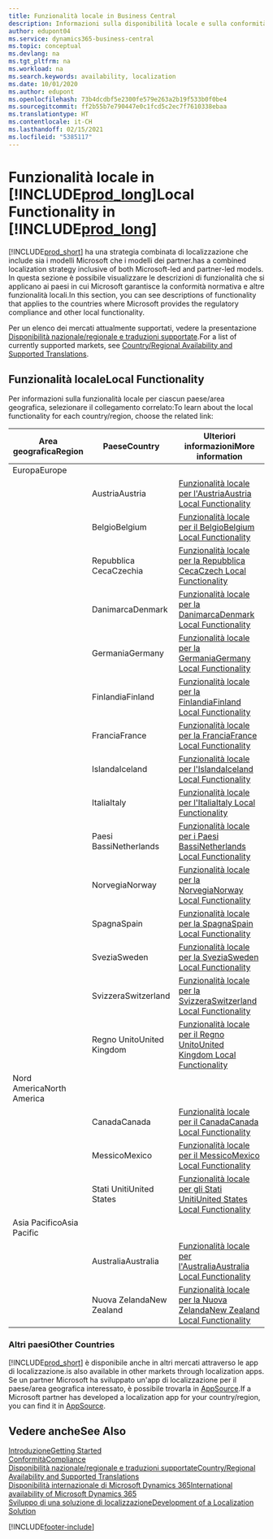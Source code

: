 ```yaml
---
title: Funzionalità locale in Business Central
description: Informazioni sulla disponibilità locale e sulla conformità normativa di Business Central per i paesi in cui Microsoft fornisce la funzionalità locale.
author: edupont04
ms.service: dynamics365-business-central
ms.topic: conceptual
ms.devlang: na
ms.tgt_pltfrm: na
ms.workload: na
ms.search.keywords: availability, localization
ms.date: 10/01/2020
ms.author: edupont
ms.openlocfilehash: 73b4dcdbf5e2300fe579e263a2b19f533b0f0be4
ms.sourcegitcommit: ff2b55b7e790447e0c1fcd5c2ec7f7610338ebaa
ms.translationtype: HT
ms.contentlocale: it-CH
ms.lasthandoff: 02/15/2021
ms.locfileid: "5385117"
---
```

# <a name="local-functionality-in-prod_long"></a><span data-ttu-id="10c0c-103">Funzionalità locale in [!INCLUDE[prod_long](includes/prod_long.md)]</span><span class="sxs-lookup"><span data-stu-id="10c0c-103">Local Functionality in [!INCLUDE[prod_long](includes/prod_long.md)]</span></span>

[!INCLUDE[prod_short](includes/prod_short.md)] <span data-ttu-id="10c0c-104">ha una strategia combinata di localizzazione che include sia i modelli Microsoft che i modelli dei partner.</span><span class="sxs-lookup"><span data-stu-id="10c0c-104">has a combined localization strategy inclusive of both Microsoft-led and partner-led models.</span></span> <span data-ttu-id="10c0c-105">In questa sezione è possibile visualizzare le descrizioni di funzionalità che si applicano ai paesi in cui Microsoft garantisce la conformità normativa e altre funzionalità locali.</span><span class="sxs-lookup"><span data-stu-id="10c0c-105">In this section, you can see descriptions of functionality that applies to the countries where Microsoft provides the regulatory compliance and other local functionality.</span></span>  

<span data-ttu-id="10c0c-106">Per un elenco dei mercati attualmente supportati, vedere la presentazione [Disponibilità nazionale/regionale e traduzioni supportate](/dynamics365/business-central/dev-itpro/compliance/apptest-countries-and-translations?toc=/dynamics365/business-central/toc.json).</span><span class="sxs-lookup"><span data-stu-id="10c0c-106">For a list of currently supported markets, see [Country/Regional Availability and Supported Translations](/dynamics365/business-central/dev-itpro/compliance/apptest-countries-and-translations?toc=/dynamics365/business-central/toc.json).</span></span>  

## <a name="local-functionality"></a><span data-ttu-id="10c0c-107">Funzionalità locale</span><span class="sxs-lookup"><span data-stu-id="10c0c-107">Local Functionality</span></span>

<span data-ttu-id="10c0c-108">Per informazioni sulla funzionalità locale per ciascun paese/area geografica, selezionare il collegamento correlato:</span><span class="sxs-lookup"><span data-stu-id="10c0c-108">To learn about the local functionality for each country/region, choose the related link:</span></span>

| <span data-ttu-id="10c0c-109">Area geografica</span><span class="sxs-lookup"><span data-stu-id="10c0c-109">Region</span></span> | <span data-ttu-id="10c0c-110">Paese</span><span class="sxs-lookup"><span data-stu-id="10c0c-110">Country</span></span> | <span data-ttu-id="10c0c-111">Ulteriori informazioni</span><span class="sxs-lookup"><span data-stu-id="10c0c-111">More information</span></span> |
| --- | --- |--- |
| <span data-ttu-id="10c0c-112">Europa</span><span class="sxs-lookup"><span data-stu-id="10c0c-112">Europe</span></span> |  | |
|        | <span data-ttu-id="10c0c-113">Austria</span><span class="sxs-lookup"><span data-stu-id="10c0c-113">Austria</span></span> | [<span data-ttu-id="10c0c-114">Funzionalità locale per l'Austria</span><span class="sxs-lookup"><span data-stu-id="10c0c-114">Austria Local Functionality</span></span>](localfunctionality/austria/austria-local-functionality.md) |
|        | <span data-ttu-id="10c0c-115">Belgio</span><span class="sxs-lookup"><span data-stu-id="10c0c-115">Belgium</span></span> | [<span data-ttu-id="10c0c-116">Funzionalità locale per il Belgio</span><span class="sxs-lookup"><span data-stu-id="10c0c-116">Belgium Local Functionality</span></span>](localfunctionality/belgium/belgium-local-functionality.md) |
|        | <span data-ttu-id="10c0c-117">Repubblica Ceca</span><span class="sxs-lookup"><span data-stu-id="10c0c-117">Czechia</span></span> | [<span data-ttu-id="10c0c-118">Funzionalità locale per la Repubblica Ceca</span><span class="sxs-lookup"><span data-stu-id="10c0c-118">Czech Local Functionality</span></span>](localfunctionality/czech/czech-local-functionality.md) |
|        | <span data-ttu-id="10c0c-119">Danimarca</span><span class="sxs-lookup"><span data-stu-id="10c0c-119">Denmark</span></span> | [<span data-ttu-id="10c0c-120">Funzionalità locale per la Danimarca</span><span class="sxs-lookup"><span data-stu-id="10c0c-120">Denmark Local Functionality</span></span>](localfunctionality/denmark/denmark-local-functionality.md) |
|        | <span data-ttu-id="10c0c-121">Germania</span><span class="sxs-lookup"><span data-stu-id="10c0c-121">Germany</span></span> | [<span data-ttu-id="10c0c-122">Funzionalità locale per la Germania</span><span class="sxs-lookup"><span data-stu-id="10c0c-122">Germany Local Functionality</span></span>](localfunctionality/germany/germany-local-functionality.md) |
|        | <span data-ttu-id="10c0c-123">Finlandia</span><span class="sxs-lookup"><span data-stu-id="10c0c-123">Finland</span></span> | [<span data-ttu-id="10c0c-124">Funzionalità locale per la Finlandia</span><span class="sxs-lookup"><span data-stu-id="10c0c-124">Finland Local Functionality</span></span>](localfunctionality/finland/finland-local-functionality.md) |
|        | <span data-ttu-id="10c0c-125">Francia</span><span class="sxs-lookup"><span data-stu-id="10c0c-125">France</span></span> | [<span data-ttu-id="10c0c-126">Funzionalità locale per la Francia</span><span class="sxs-lookup"><span data-stu-id="10c0c-126">France Local Functionality</span></span>](localfunctionality/france/france-local-functionality.md) |
|        | <span data-ttu-id="10c0c-127">Islanda</span><span class="sxs-lookup"><span data-stu-id="10c0c-127">Iceland</span></span> | [<span data-ttu-id="10c0c-128">Funzionalità locale per l'Islanda</span><span class="sxs-lookup"><span data-stu-id="10c0c-128">Iceland Local Functionality</span></span>](localfunctionality/iceland/iceland-local-functionality.md) |
|        | <span data-ttu-id="10c0c-129">Italia</span><span class="sxs-lookup"><span data-stu-id="10c0c-129">Italy</span></span> | [<span data-ttu-id="10c0c-130">Funzionalità locale per l'Italia</span><span class="sxs-lookup"><span data-stu-id="10c0c-130">Italy Local Functionality</span></span>](localfunctionality/italy/italy-local-functionality.md) |
|        | <span data-ttu-id="10c0c-131">Paesi Bassi</span><span class="sxs-lookup"><span data-stu-id="10c0c-131">Netherlands</span></span> | [<span data-ttu-id="10c0c-132">Funzionalità locale per i Paesi Bassi</span><span class="sxs-lookup"><span data-stu-id="10c0c-132">Netherlands Local Functionality</span></span>](localfunctionality/netherlands/netherlands-local-functionality.md) |
|        | <span data-ttu-id="10c0c-133">Norvegia</span><span class="sxs-lookup"><span data-stu-id="10c0c-133">Norway</span></span> | [<span data-ttu-id="10c0c-134">Funzionalità locale per la Norvegia</span><span class="sxs-lookup"><span data-stu-id="10c0c-134">Norway Local Functionality</span></span>](localfunctionality/norway/norway-local-functionality.md) |
|        | <span data-ttu-id="10c0c-135">Spagna</span><span class="sxs-lookup"><span data-stu-id="10c0c-135">Spain</span></span> | [<span data-ttu-id="10c0c-136">Funzionalità locale per la Spagna</span><span class="sxs-lookup"><span data-stu-id="10c0c-136">Spain Local Functionality</span></span>](localfunctionality/spain/spain-local-functionality.md) |
|        | <span data-ttu-id="10c0c-137">Svezia</span><span class="sxs-lookup"><span data-stu-id="10c0c-137">Sweden</span></span> | [<span data-ttu-id="10c0c-138">Funzionalità locale per la Svezia</span><span class="sxs-lookup"><span data-stu-id="10c0c-138">Sweden Local Functionality</span></span>](localfunctionality/sweden/sweden-local-functionality.md) |
|        | <span data-ttu-id="10c0c-139">Svizzera</span><span class="sxs-lookup"><span data-stu-id="10c0c-139">Switzerland</span></span> | [<span data-ttu-id="10c0c-140">Funzionalità locale per la Svizzera</span><span class="sxs-lookup"><span data-stu-id="10c0c-140">Switzerland Local Functionality</span></span>](localfunctionality/switzerland/switzerland-local-functionality.md) |
|        | <span data-ttu-id="10c0c-141">Regno Unito</span><span class="sxs-lookup"><span data-stu-id="10c0c-141">United Kingdom</span></span> | [<span data-ttu-id="10c0c-142">Funzionalità locale per il Regno Unito</span><span class="sxs-lookup"><span data-stu-id="10c0c-142">United Kingdom Local Functionality</span></span>](localfunctionality/unitedkingdom/united-kingdom-local-functionality.md) |
| <span data-ttu-id="10c0c-143">Nord America</span><span class="sxs-lookup"><span data-stu-id="10c0c-143">North America</span></span> |       |  |
|        | <span data-ttu-id="10c0c-144">Canada</span><span class="sxs-lookup"><span data-stu-id="10c0c-144">Canada</span></span>|[<span data-ttu-id="10c0c-145">Funzionalità locale per il Canada</span><span class="sxs-lookup"><span data-stu-id="10c0c-145">Canada Local Functionality</span></span>](localfunctionality/canada/canada-local-functionality.md) |
|        | <span data-ttu-id="10c0c-146">Messico</span><span class="sxs-lookup"><span data-stu-id="10c0c-146">Mexico</span></span> | [<span data-ttu-id="10c0c-147">Funzionalità locale per il Messico</span><span class="sxs-lookup"><span data-stu-id="10c0c-147">Mexico Local Functionality</span></span>](localfunctionality/mexico/mexico-local-functionality.md) |
|        | <span data-ttu-id="10c0c-148">Stati Uniti</span><span class="sxs-lookup"><span data-stu-id="10c0c-148">United States</span></span>|[<span data-ttu-id="10c0c-149">Funzionalità locale per gli Stati Uniti</span><span class="sxs-lookup"><span data-stu-id="10c0c-149">United States Local Functionality</span></span>](localfunctionality/unitedstates/united-states-local-functionality.md) |
| <span data-ttu-id="10c0c-150">Asia Pacifico</span><span class="sxs-lookup"><span data-stu-id="10c0c-150">Asia Pacific</span></span> |       |  |
|        | <span data-ttu-id="10c0c-151">Australia</span><span class="sxs-lookup"><span data-stu-id="10c0c-151">Australia</span></span> | [<span data-ttu-id="10c0c-152">Funzionalità locale per l'Australia</span><span class="sxs-lookup"><span data-stu-id="10c0c-152">Australia Local Functionality</span></span>](localfunctionality/australia/australia-local-functionality.md) |
|        | <span data-ttu-id="10c0c-153">Nuova Zelanda</span><span class="sxs-lookup"><span data-stu-id="10c0c-153">New Zealand</span></span> | [<span data-ttu-id="10c0c-154">Funzionalità locale per la Nuova Zelanda</span><span class="sxs-lookup"><span data-stu-id="10c0c-154">New Zealand Local Functionality</span></span>](localfunctionality/newzealand/new-zealand-local-functionality.md) |

### <a name="other-countries"></a><span data-ttu-id="10c0c-155">Altri paesi</span><span class="sxs-lookup"><span data-stu-id="10c0c-155">Other Countries</span></span>

[!INCLUDE[prod_short](includes/prod_short.md)] <span data-ttu-id="10c0c-156">è disponibile anche in altri mercati attraverso le app di localizzazione.</span><span class="sxs-lookup"><span data-stu-id="10c0c-156">is also available in other markets through localization apps.</span></span> <span data-ttu-id="10c0c-157">Se un partner Microsoft ha sviluppato un'app di localizzazione per il paese/area geografica interessato, è possibile trovarla in [AppSource](https://go.microsoft.com/fwlink/?linkid=2081646).</span><span class="sxs-lookup"><span data-stu-id="10c0c-157">If a Microsoft partner has developed a localization app for your country/region, you can find it in [AppSource](https://go.microsoft.com/fwlink/?linkid=2081646).</span></span>

## <a name="see-also"></a><span data-ttu-id="10c0c-158">Vedere anche</span><span class="sxs-lookup"><span data-stu-id="10c0c-158">See Also</span></span>

[<span data-ttu-id="10c0c-159">Introduzione</span><span class="sxs-lookup"><span data-stu-id="10c0c-159">Getting Started</span></span>](product-get-started.md)  
[<span data-ttu-id="10c0c-160">Conformità</span><span class="sxs-lookup"><span data-stu-id="10c0c-160">Compliance</span></span>](compliance/compliance-overview.md)  
[<span data-ttu-id="10c0c-161">Disponibilità nazionale/regionale e traduzioni supportate</span><span class="sxs-lookup"><span data-stu-id="10c0c-161">Country/Regional Availability and Supported Translations</span></span>](/dynamics365/business-central/dev-itpro/compliance/apptest-countries-and-translations?toc=/dynamics365/business-central/toc.json)  
[<span data-ttu-id="10c0c-162">Disponibilità internazionale di Microsoft Dynamics 365</span><span class="sxs-lookup"><span data-stu-id="10c0c-162">International availability of Microsoft Dynamics 365</span></span>](/dynamics365/get-started/availability)  
[<span data-ttu-id="10c0c-163">Sviluppo di una soluzione di localizzazione</span><span class="sxs-lookup"><span data-stu-id="10c0c-163">Development of a Localization Solution</span></span>](/dynamics365/business-central/dev-itpro/developer/readiness/readiness-develop-localization)  


[!INCLUDE[footer-include](includes/footer-banner.md)]